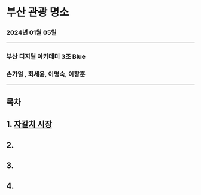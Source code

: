 # 부산 관광 명소  
### 2024년 01월 05일
---
### 부산 디지털 아카데미 3조 Blue
### 손가얼 , 최세윤, 이명숙, 이창훈  
---

## 목차  
## 1. [자갈치 시장](project01/gagalchi01.md)
## 2.
## 3.
## 4.



